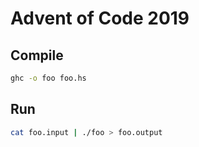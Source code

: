 # Advent of Code 2019

## Compile

```sh
ghc -o foo foo.hs
```

## Run

```sh
cat foo.input | ./foo > foo.output
```
